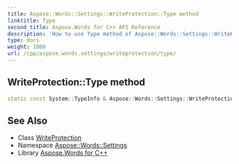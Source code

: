 ```yaml
---
title: Aspose::Words::Settings::WriteProtection::Type method
linktitle: Type
second_title: Aspose.Words for C++ API Reference
description: 'How to use Type method of Aspose::Words::Settings::WriteProtection class in C++.'
type: docs
weight: 1000
url: /cpp/aspose.words.settings/writeprotection/type/
---
```

## WriteProtection::Type method




```cpp
static const System::TypeInfo & Aspose::Words::Settings::WriteProtection::Type()
```

## See Also

* Class [WriteProtection](../)
* Namespace [Aspose::Words::Settings](../../)
* Library [Aspose.Words for C++](../../../)
